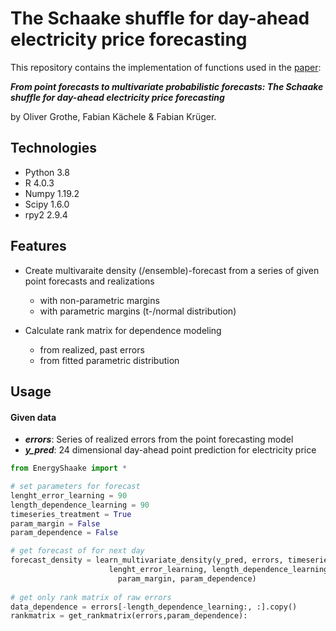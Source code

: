 # The Schaake shuffle for day-ahead electricity price forecasting
This repository contains the implementation of functions used in the [paper](https://arxiv.org/abs/2204.10154): 

***From point forecasts to multivariate probabilistic forecasts: The Schaake shuffle for day-ahead electricity price forecasting***


by Oliver Grothe, Fabian Kächele & Fabian Krüger.

## Technologies
- Python 3.8  
- R 4.0.3
- Numpy 1.19.2  
- Scipy 1.6.0  
- rpy2 2.9.4


## Features
- Create multivaraite density (/ensemble)-forecast from a series of given point forecasts and realizations
  - with non-parametric margins
  - with parametric margins (t-/normal distribution)
  
- Calculate rank matrix for dependence modeling
  -  from realized, past errors  
  -  from fitted parametric distribution  


## Usage
#### Given data
- ***errors***: Series of realized errors from the point forecasting model
- ***y_pred***: 24 dimensional day-ahead point prediction for electricity price
```python
from EnergyShaake import *

# set parameters for forecast
lenght_error_learning = 90
length_dependence_learning = 90
timeseries_treatment = True
param_margin = False
param_dependence = False

# get forecast of for next day
forecast_density = learn_multivariate_density(y_pred, errors, timeseries_treatment, 
                      lenght_error_learning, length_dependence_learning, 
                        param_margin, param_dependence)
                        
# get only rank matrix of raw errors
data_dependence = errors[-length_dependence_learning:, :].copy()
rankmatrix = get_rankmatrix(errors,param_dependence):

```



